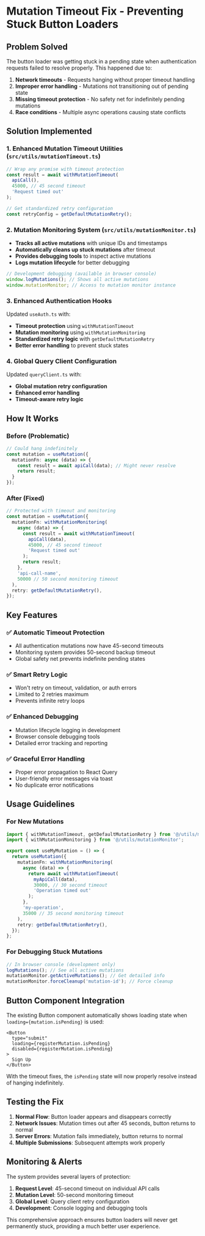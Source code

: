 # Mutation Timeout Fix - Preventing Stuck Button Loaders

## Problem Solved

The button loader was getting stuck in a pending state when authentication requests failed to resolve properly. This happened due to:

1. **Network timeouts** - Requests hanging without proper timeout handling
2. **Improper error handling** - Mutations not transitioning out of pending state 
3. **Missing timeout protection** - No safety net for indefinitely pending mutations
4. **Race conditions** - Multiple async operations causing state conflicts

## Solution Implemented

### 1. Enhanced Mutation Timeout Utilities (`src/utils/mutationTimeout.ts`)

```typescript
// Wrap any promise with timeout protection
const result = await withMutationTimeout(
  apiCall(),
  45000, // 45 second timeout
  'Request timed out'
);

// Get standardized retry configuration
const retryConfig = getDefaultMutationRetry();
```

### 2. Mutation Monitoring System (`src/utils/mutationMonitor.ts`)

- **Tracks all active mutations** with unique IDs and timestamps
- **Automatically cleans up stuck mutations** after timeout
- **Provides debugging tools** to inspect active mutations
- **Logs mutation lifecycle** for better debugging

```typescript
// Development debugging (available in browser console)
window.logMutations(); // Shows all active mutations
window.mutationMonitor; // Access to mutation monitor instance
```

### 3. Enhanced Authentication Hooks

Updated `useAuth.ts` with:
- **Timeout protection** using `withMutationTimeout`
- **Mutation monitoring** using `withMutationMonitoring` 
- **Standardized retry logic** with `getDefaultMutationRetry`
- **Better error handling** to prevent stuck states

### 4. Global Query Client Configuration

Updated `queryClient.ts` with:
- **Global mutation retry configuration**
- **Enhanced error handling**
- **Timeout-aware retry logic**

## How It Works

### Before (Problematic)
```typescript
// Could hang indefinitely
const mutation = useMutation({
  mutationFn: async (data) => {
    const result = await apiCall(data); // Might never resolve
    return result;
  }
});
```

### After (Fixed)
```typescript
// Protected with timeout and monitoring
const mutation = useMutation({
  mutationFn: withMutationMonitoring(
    async (data) => {
      const result = await withMutationTimeout(
        apiCall(data),
        45000, // 45 second timeout
        'Request timed out'
      );
      return result;
    },
    'api-call-name',
    50000 // 50 second monitoring timeout
  ),
  retry: getDefaultMutationRetry(),
});
```

## Key Features

### ✅ Automatic Timeout Protection
- All authentication mutations now have 45-second timeouts
- Monitoring system provides 50-second backup timeout
- Global safety net prevents indefinite pending states

### ✅ Smart Retry Logic
- Won't retry on timeout, validation, or auth errors
- Limited to 2 retries maximum
- Prevents infinite retry loops

### ✅ Enhanced Debugging
- Mutation lifecycle logging in development
- Browser console debugging tools
- Detailed error tracking and reporting

### ✅ Graceful Error Handling
- Proper error propagation to React Query
- User-friendly error messages via toast
- No duplicate error notifications

## Usage Guidelines

### For New Mutations
```typescript
import { withMutationTimeout, getDefaultMutationRetry } from '@/utils/mutationTimeout';
import { withMutationMonitoring } from '@/utils/mutationMonitor';

export const useMyMutation = () => {
  return useMutation({
    mutationFn: withMutationMonitoring(
      async (data) => {
        return await withMutationTimeout(
          myApiCall(data),
          30000, // 30 second timeout
          'Operation timed out'
        );
      },
      'my-operation',
      35000 // 35 second monitoring timeout
    ),
    retry: getDefaultMutationRetry(),
  });
};
```

### For Debugging Stuck Mutations
```javascript
// In browser console (development only)
logMutations(); // See all active mutations
mutationMonitor.getActiveMutations(); // Get detailed info
mutationMonitor.forceCleanup('mutation-id'); // Force cleanup
```

## Button Component Integration

The existing Button component automatically shows loading state when `loading={mutation.isPending}` is used:

```tsx
<Button
  type="submit"
  loading={registerMutation.isPending}
  disabled={registerMutation.isPending}
>
  Sign Up
</Button>
```

With the timeout fixes, the `isPending` state will now properly resolve instead of hanging indefinitely.

## Testing the Fix

1. **Normal Flow**: Button loader appears and disappears correctly
2. **Network Issues**: Mutation times out after 45 seconds, button returns to normal
3. **Server Errors**: Mutation fails immediately, button returns to normal
4. **Multiple Submissions**: Subsequent attempts work properly

## Monitoring & Alerts

The system provides several layers of protection:

1. **Request Level**: 45-second timeout on individual API calls
2. **Mutation Level**: 50-second monitoring timeout 
3. **Global Level**: Query client retry configuration
4. **Development**: Console logging and debugging tools

This comprehensive approach ensures button loaders will never get permanently stuck, providing a much better user experience. 